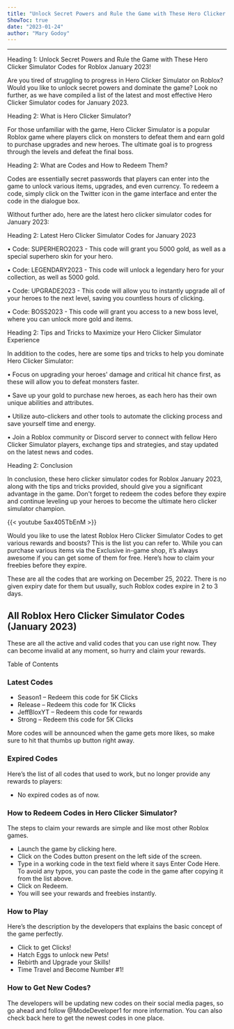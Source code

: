 ```yaml
---
title: "Unlock Secret Powers and Rule the Game with These Hero Clicker Simulator Codes for Roblox January 2023!"
ShowToc: true 
date: "2023-01-24"
author: "Mary Godoy"
---
```

*****
Heading 1: Unlock Secret Powers and Rule the Game with These Hero Clicker Simulator Codes for Roblox January 2023!

Are you tired of struggling to progress in Hero Clicker Simulator on Roblox? Would you like to unlock secret powers and dominate the game? Look no further, as we have compiled a list of the latest and most effective Hero Clicker Simulator codes for January 2023.

Heading 2: What is Hero Clicker Simulator?

For those unfamiliar with the game, Hero Clicker Simulator is a popular Roblox game where players click on monsters to defeat them and earn gold to purchase upgrades and new heroes. The ultimate goal is to progress through the levels and defeat the final boss.

Heading 2: What are Codes and How to Redeem Them?

Codes are essentially secret passwords that players can enter into the game to unlock various items, upgrades, and even currency. To redeem a code, simply click on the Twitter icon in the game interface and enter the code in the dialogue box.

Without further ado, here are the latest hero clicker simulator codes for January 2023:

Heading 2: Latest Hero Clicker Simulator Codes for January 2023

• Code: SUPERHERO2023 - This code will grant you 5000 gold, as well as a special superhero skin for your hero.

• Code: LEGENDARY2023 - This code will unlock a legendary hero for your collection, as well as 5000 gold.

• Code: UPGRADE2023 - This code will allow you to instantly upgrade all of your heroes to the next level, saving you countless hours of clicking.

• Code: BOSS2023 - This code will grant you access to a new boss level, where you can unlock more gold and items.

Heading 2: Tips and Tricks to Maximize your Hero Clicker Simulator Experience

In addition to the codes, here are some tips and tricks to help you dominate Hero Clicker Simulator:

• Focus on upgrading your heroes' damage and critical hit chance first, as these will allow you to defeat monsters faster.

• Save up your gold to purchase new heroes, as each hero has their own unique abilities and attributes.

• Utilize auto-clickers and other tools to automate the clicking process and save yourself time and energy.

• Join a Roblox community or Discord server to connect with fellow Hero Clicker Simulator players, exchange tips and strategies, and stay updated on the latest news and codes.

Heading 2: Conclusion

In conclusion, these hero clicker simulator codes for Roblox January 2023, along with the tips and tricks provided, should give you a significant advantage in the game. Don't forget to redeem the codes before they expire and continue leveling up your heroes to become the ultimate hero clicker simulator champion.

{{< youtube 5ax405TbEnM >}} 



Would you like to use the latest Roblox Hero Clicker Simulator Codes to get various rewards and boosts? This is the list you can refer to. While you can purchase various items via the Exclusive in-game shop, it’s always awesome if you can get some of them for free. Here’s how to claim your freebies before they expire.
 
These are all the codes that are working on December 25, 2022. There is no given expiry date for them but usually, such Roblox codes expire in 2 to 3 days.
 
## All Roblox Hero Clicker Simulator Codes (January 2023)
 
These are all the active and valid codes that you can use right now. They can become invalid at any moment, so hurry and claim your rewards.
 
Table of Contents
 
### Latest Codes
 
- Season1 – Redeem this code for 5K Clicks
 - Release – Redeem this code for 1K Clicks
 - JeffBloxYT – Redeem this code for rewards
 - Strong – Redeem this code for 5K Clicks

 
More codes will be announced when the game gets more likes, so make sure to hit that thumbs up button right away.
 
### Expired Codes
 
Here’s the list of all codes that used to work, but no longer provide any rewards to players:
 
- No expired codes as of now.

 
### How to Redeem Codes in Hero Clicker Simulator?
 

 
The steps to claim your rewards are simple and like most other Roblox games.
 
- Launch the game by clicking here.
 - Click on the Codes button present on the left side of the screen.
 - Type in a working code in the text field where it says Enter Code Here. To avoid any typos, you can paste the code in the game after copying it from the list above.
 - Click on Redeem.
 - You will see your rewards and freebies instantly.

 
### How to Play
 
Here’s the description by the developers that explains the basic concept of the game perfectly.
 
- Click to get Clicks!
 - Hatch Eggs to unlock new Pets!
 - Rebirth and Upgrade your Skills!
 - Time Travel and Become Number #1!

 
### How to Get New Codes?
 
The developers will be updating new codes on their social media pages, so go ahead and follow @ModeDeveloper1 for more information. You can also check back here to get the newest codes in one place.





